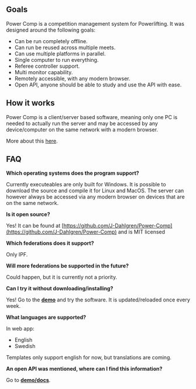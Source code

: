 ## Goals

Power Comp is a competition management system for Powerlifting. It was designed around the following goals:

- Can be run completely offline.
- Can run be reused across multiple meets.
- Can use multiple platforms in parallel.
- Single computer to run everything.
- Referee controller support.
- Multi monitor capability.
- Remotely accessible, with any modern browser.
- Open API, anyone should be able to study and use the API with ease.

## How it works

Power Comp is a client/server based software, meaning only one PC is needed to actually run the server and may be accessed by any device/computer on the same network with a modern browser.

More about this [here](access).

## FAQ

**Which operating systems does the program support?**

Currently executeables are only built for Windows. It is possible to download the source and compile it for Linux and MacOS. The server can however always be accessed via any modern browser on devices that are on the same network.

**Is it open source?**

Yes! It can be found at [https://github.com/J-Dahlgren/Power-Comp](https://github.com/J-Dahlgren/Power-Comp) and is MIT licensed

**Which federations does it support?**

Only IPF.

**Will more federations be supported in the future?**

Could happen, but it is currently not a priority.

**Can I try it without downloading/installing?**

Yes! Go to the **[demo](http://pcms2.dahlgren.tech/)** and try the software. It is updated/reloaded once every week.

**What languages are supported?**

In web app:

- English
- Swedish

Templates only support english for now, but translations are coming.

**An open API was mentioned, where can I find this information?**

Go to **[demo/docs](http://pcms2.dahlgren.tech/docs)**.
